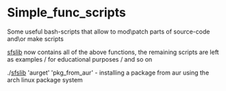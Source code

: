 # Simple_func_scripts
Some useful bash-scripts that allow to mod\patch parts of source-code and\or make scripts

[sfslib](sfslib) now contains all of the above functions, the remaining scripts are left as examples / for educational purposes / and so on

./[sfslib](sfslib) 'aurget' 'pkg_from_aur' - installing a package from aur using the arch linux package system
